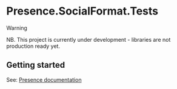 # Presence.SocialFormat.Tests

> [!WARNING]
> NB. This project is currently under development - libraries are not production ready yet.

## Getting started

See: [Presence documentation](https://instantiator.dev/presence)
